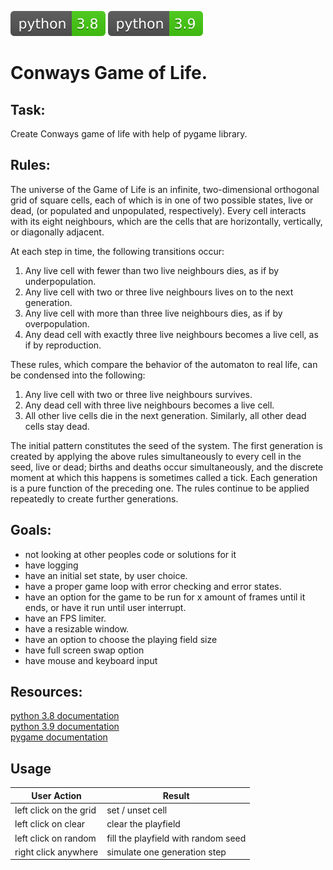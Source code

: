 [![Python Version 3.8](assets/github/python-3.8.svg)](https://docs.python.org/3.8/index.html)
[![Python Version 3.9](assets/github/python-3.9.svg)](https://docs.python.org/3.9/index.html)

# Conways Game of Life.

## Task:
Create Conways game of life with help of pygame library.

## Rules:
The universe of the Game of Life is an infinite, two-dimensional orthogonal grid of square cells, each of which is
in one of two possible states, live or dead, (or populated and unpopulated, respectively). Every cell interacts
with its eight neighbours, which are the cells that are horizontally, vertically, or diagonally adjacent.

At each step in time, the following transitions occur:

1. Any live cell with fewer than two live neighbours dies, as if by underpopulation.
2. Any live cell with two or three live neighbours lives on to the next generation.
3. Any live cell with more than three live neighbours dies, as if by overpopulation.
4. Any dead cell with exactly three live neighbours becomes a live cell, as if by reproduction.

These rules, which compare the behavior of the automaton to real life, can be condensed into the following:

1. Any live cell with two or three live neighbours survives.
2. Any dead cell with three live neighbours becomes a live cell.
3. All other live cells die in the next generation. Similarly, all other dead cells stay dead.

The initial pattern constitutes the seed of the system. The first generation is created by applying the above rules
simultaneously to every cell in the seed, live or dead; births and deaths occur simultaneously, and the
discrete moment at which this happens is sometimes called a tick. Each generation is a pure function of
the preceding one. The rules continue to be applied repeatedly to create further generations.

## Goals:
- not looking at other peoples code or solutions for it
- have logging
- have an initial set state, by user choice.
- have a proper game loop with error checking and error states.
- have an option for the game to be run for x amount of frames until it ends, or have it run until user interrupt.
- have an FPS limiter.
- have a resizable window.
- have an option to choose the playing field size
- have full screen swap option
- have mouse and keyboard input

## Resources:
[python 3.8 documentation](https://docs.python.org/3.8/index.html) <br>
[python 3.9 documentation](https://docs.python.org/3.9/index.html) <br>
[pygame documentation](https://www.pygame.org/docs/)

## Usage
User Action | Result
--- | ---
left click on the grid | set / unset cell
left click on clear | clear the playfield
left click on random | fill the playfield with random seed
right click anywhere | simulate one generation step
